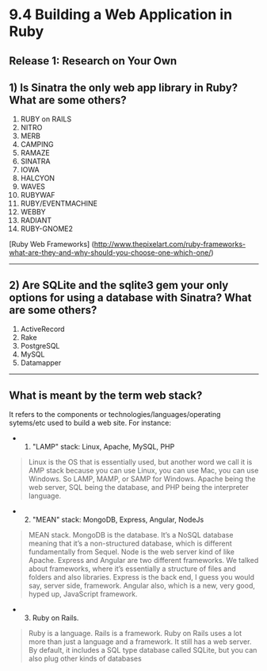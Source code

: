 # 9.4 Building a Web Application in Ruby

Release 1: Research on Your Own
----
## 1) Is Sinatra the only web app library in Ruby? What are some others?

1. RUBY on RAILS
2. NITRO
3. MERB
4. CAMPING
5. RAMAZE
6. SINATRA
7. IOWA
8. HALCYON
9. WAVES
10. RUBYWAF
11. RUBY/EVENTMACHINE
12. WEBBY
13. RADIANT
14. RUBY-GNOME2


[Ruby Web Frameworks]
(http://www.thepixelart.com/ruby-frameworks-what-are-they-and-why-should-you-choose-one-which-one/)

----
## 2) Are SQLite and the sqlite3 gem your only options for using a database with Sinatra? What are some others?

1. ActiveRecord
2. Rake
3. PostgreSQL
4. MySQL
5. Datamapper

----
## What is meant by the term web stack?

It refers to the components or technologies/languages/operating sytems/etc used to build a web site. For instance: 

* 1. "LAMP" stack: Linux, Apache, MySQL, PHP

>Linux is the OS that is essentially used, but another word we call it is AMP stack because you can use Linux, you can use Mac, you can use Windows. So LAMP, MAMP, or SAMP for Windows. Apache being the web server, SQL being the database, and PHP being the interpreter language.

* 2. "MEAN" stack: MongoDB, Express, Angular, NodeJs

>MEAN stack. MongoDB is the database. It’s a NoSQL database meaning that it’s a non-structured database, which is different fundamentally from Sequel. Node is the web server kind of like Apache. Express and Angular are two different frameworks. We talked about frameworks, where it’s essentially a structure of files and folders and also libraries. Express is the back end, I guess you would say, server side, framework. Angular also, which is a new, very good, hyped up, JavaScript framework.

* 3. Ruby on Rails. 

>Ruby is a language. Rails is a framework. Ruby on Rails uses a lot more than just a language and a framework. It still has a web server. By default, it includes a SQL type database called SQLite, but you can also plug other kinds of databases